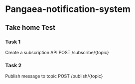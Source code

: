 # Pangaea-notification-system
## Take home Test

### Task 1
Create a subscription API 
POST 
/subscribe/{topic}

### Task 2
Publish message to topic
POST /publish/{topic}
